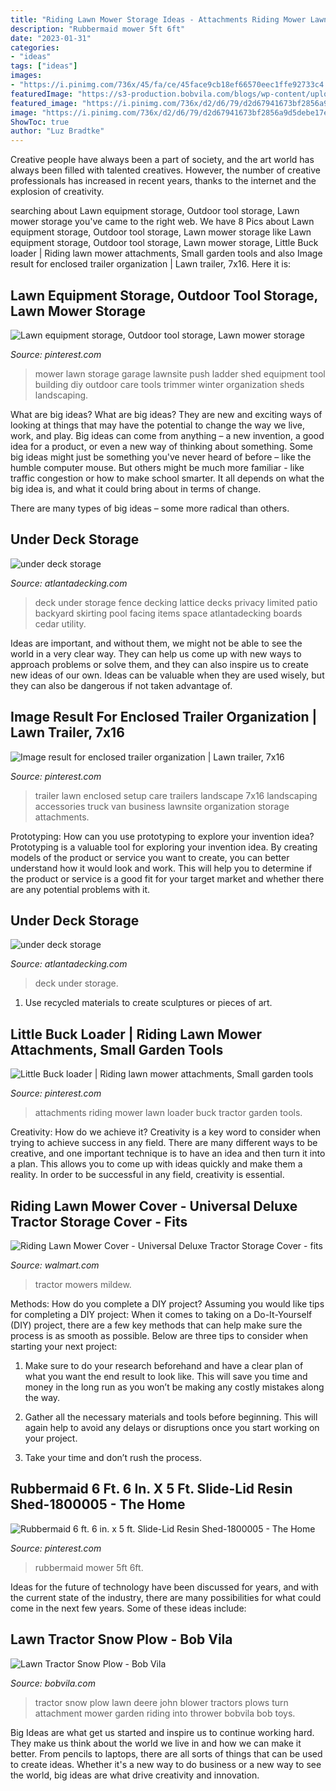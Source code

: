 ```yaml
---
title: "Riding Lawn Mower Storage Ideas - Attachments Riding Mower Lawn Loader Buck Tractor Garden Tools"
description: "Rubbermaid mower 5ft 6ft"
date: "2023-01-31"
categories:
- "ideas"
tags: ["ideas"]
images:
- "https://i.pinimg.com/736x/45/fa/ce/45face9cb18ef66570eec1ffe92733c4.jpg"
featuredImage: "https://s3-production.bobvila.com/blogs/wp-content/uploads/2013/01/JohnDeere-FrontSnowThrower-4100Series-Tractorbynet1.jpg"
featured_image: "https://i.pinimg.com/736x/d2/d6/79/d2d67941673bf2856a9d5debe17e9f96.jpg"
image: "https://i.pinimg.com/736x/d2/d6/79/d2d67941673bf2856a9d5debe17e9f96.jpg"
ShowToc: true
author: "Luz Bradtke"
---
```



Creative people have always been a part of society, and the art world has always been filled with talented creatives. However, the number of creative professionals has increased in recent years, thanks to the internet and the explosion of creativity.

	

		
searching about Lawn equipment storage, Outdoor tool storage, Lawn mower storage you've came to the right web. We have 8 Pics about Lawn equipment storage, Outdoor tool storage, Lawn mower storage like Lawn equipment storage, Outdoor tool storage, Lawn mower storage, Little Buck loader | Riding lawn mower attachments, Small garden tools and also Image result for enclosed trailer organization | Lawn trailer, 7x16. Here it is:
		
    
## Lawn Equipment Storage, Outdoor Tool Storage, Lawn Mower Storage

<img loading=lazy src="https://i.pinimg.com/736x/d2/d6/79/d2d67941673bf2856a9d5debe17e9f96.jpg" onerror="this.onerror=null;this.src='https://tse2.mm.bing.net/th?id=OIP.xWKEHlMyPdwnrCxNBpjatAHaJ4&amp;pid=15.1';" alt="Lawn equipment storage, Outdoor tool storage, Lawn mower storage">

_Source: pinterest.com_

>mower lawn storage garage lawnsite push ladder shed equipment tool building diy outdoor care tools trimmer winter organization sheds landscaping. 

	

What are big ideas?
What are big ideas? They are new and exciting ways of looking at things that may have the potential to change the way we live, work, and play. Big ideas can come from anything – a new invention, a good idea for a product, or even a new way of thinking about something.
Some big ideas might just be something you've never heard of before – like the humble computer mouse. But others might be much more familiar - like traffic congestion or how to make school smarter. It all depends on what the big idea is, and what it could bring about in terms of change.

There are many types of big ideas – some more radical than others.

    
## Under Deck Storage

<img loading=lazy src="http://atlantadecking.com/wp-content/uploads/2013/08/Lattice-storage-under-deck-26.jpg" onerror="this.onerror=null;this.src='https://tse2.mm.bing.net/th?id=OIP.llzl3NaIa3s_K6HzJqg6sQHaFn&amp;pid=15.1';" alt="under deck storage">

_Source: atlantadecking.com_

>deck under storage fence decking lattice decks privacy limited patio backyard skirting pool facing items space atlantadecking boards cedar utility. 

	

Ideas are important, and without them, we might not be able to see the world in a very clear way. They can help us come up with new ways to approach problems or solve them, and they can also inspire us to create new ideas of our own. Ideas can be valuable when they are used wisely, but they can also be dangerous if not taken advantage of.

    
## Image Result For Enclosed Trailer Organization | Lawn Trailer, 7x16

<img loading=lazy src="https://i.pinimg.com/736x/45/fa/ce/45face9cb18ef66570eec1ffe92733c4.jpg" onerror="this.onerror=null;this.src='https://tse4.mm.bing.net/th?id=OIP.WS6ceGXfMardrd6I3anK5AHaFj&amp;pid=15.1';" alt="Image result for enclosed trailer organization | Lawn trailer, 7x16">

_Source: pinterest.com_

>trailer lawn enclosed setup care trailers landscape 7x16 landscaping accessories truck van business lawnsite organization storage attachments. 

	

Prototyping: How can you use prototyping to explore your invention idea?
Prototyping is a valuable tool for exploring your invention idea. By creating models of the product or service you want to create, you can better understand how it would look and work. This will help you to determine if the product or service is a good fit for your target market and whether there are any potential problems with it.

    
## Under Deck Storage

<img loading=lazy src="http://atlantadecking.com/wp-content/uploads/2015/03/14-Storage-under-deck-storage-diagonal-roswell-ga.jpg" onerror="this.onerror=null;this.src='https://tse4.mm.bing.net/th?id=OIP.Pt7wDSW50djDOILV9_LGZgHaE8&amp;pid=15.1';" alt="under deck storage">

_Source: atlantadecking.com_

>deck under storage. 

	

1. Use recycled materials to create sculptures or pieces of art.

    
## Little Buck Loader | Riding Lawn Mower Attachments, Small Garden Tools

<img loading=lazy src="https://i.pinimg.com/736x/28/e5/5b/28e55b849182d413a448983ccf2f783d.jpg" onerror="this.onerror=null;this.src='https://tse1.mm.bing.net/th?id=OIP.JPUfi28zgSzeaxXPFLj2hAHaFj&amp;pid=15.1';" alt="Little Buck loader | Riding lawn mower attachments, Small garden tools">

_Source: pinterest.com_

>attachments riding mower lawn loader buck tractor garden tools. 

	

Creativity: How do we achieve it?
Creativity is a key word to consider when trying to achieve success in any field. There are many different ways to be creative, and one important technique is to have an idea and then turn it into a plan. This allows you to come up with ideas quickly and make them a reality. In order to be successful in any field, creativity is essential.

    
## Riding Lawn Mower Cover - Universal Deluxe Tractor Storage Cover - Fits

<img loading=lazy src="https://i5.walmartimages.com/asr/03097cee-df26-4597-9273-3e5a324d7652_1.1ab586a061e3720b0ab3e0b8c51ae555.jpeg" onerror="this.onerror=null;this.src='https://tse2.mm.bing.net/th?id=OIP.hMypZruOqviIbmZvaPJzFwHaHa&amp;pid=15.1';" alt="Riding Lawn Mower Cover - Universal Deluxe Tractor Storage Cover - fits">

_Source: walmart.com_

>tractor mowers mildew. 

	

Methods: How do you complete a DIY project?
Assuming you would like tips for completing a DIY project: 
When it comes to taking on a Do-It-Yourself (DIY) project, there are a few key methods that can help make sure the process is as smooth as possible. Below are three tips to consider when starting your next project:

1. Make sure to do your research beforehand and have a clear plan of what you want the end result to look like. This will save you time and money in the long run as you won’t be making any costly mistakes along the way.

2. Gather all the necessary materials and tools before beginning. This will again help to avoid any delays or disruptions once you start working on your project.

3. Take your time and don’t rush the process.

    
## Rubbermaid 6 Ft. 6 In. X 5 Ft. Slide-Lid Resin Shed-1800005 - The Home

<img loading=lazy src="https://i.pinimg.com/736x/60/69/e2/6069e238dbbccb5a0621bff0ab96fbf5.jpg" onerror="this.onerror=null;this.src='https://tse2.mm.bing.net/th?id=OIP.a49gZH92cVHkkV50Lna3xAHaHa&amp;pid=15.1';" alt="Rubbermaid 6 ft. 6 in. x 5 ft. Slide-Lid Resin Shed-1800005 - The Home">

_Source: pinterest.com_

>rubbermaid mower 5ft 6ft. 

	

Ideas for the future of technology have been discussed for years, and with the current state of the industry, there are many possibilities for what could come in the next few years. Some of these ideas include: 

    
## Lawn Tractor Snow Plow - Bob Vila

<img loading=lazy src="https://s3-production.bobvila.com/blogs/wp-content/uploads/2013/01/JohnDeere-FrontSnowThrower-4100Series-Tractorbynet1.jpg" onerror="this.onerror=null;this.src='https://tse3.mm.bing.net/th?id=OIP.mUI5Lr1s_Bl0qzTJm-0u7QHaFj&amp;pid=15.1';" alt="Lawn Tractor Snow Plow - Bob Vila">

_Source: bobvila.com_

>tractor snow plow lawn deere john blower tractors plows turn attachment mower garden riding into thrower bobvila bob toys. 

	

Big Ideas are what get us started and inspire us to continue working hard. They make us think about the world we live in and how we can make it better. From pencils to laptops, there are all sorts of things that can be used to create ideas. Whether it's a new way to do business or a new way to see the world, big ideas are what drive creativity and innovation.

